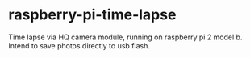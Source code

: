 # raspberry-pi-time-lapse
 Time lapse via HQ camera module, running on raspberry pi 2 model b. Intend to save photos directly to usb flash.
